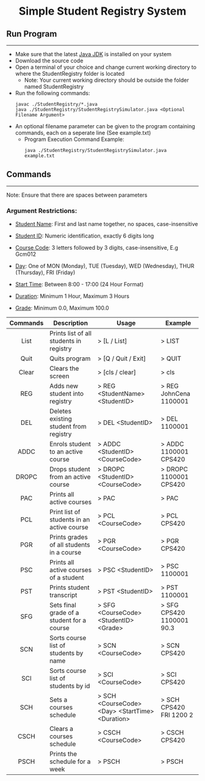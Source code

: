 <h1 align="center"> Simple Student Registry System </h1>

## Run Program
---
- Make sure that the latest [Java JDK](https://www.oracle.com/ca-en/java/technologies/javase-downloads.html) is installed on your system
- Download the source code
- Open a terminal of your choice and change current working directory to where the StudentRegistry folder is located
    - Note: Your current working directory should be outside the folder named StudentRegistry
- Run the following commands:
    ```
    javac ./StudentRegistry/*.java
    java ./StudentRegistry/StudentRegistrySimulator.java <Optional Filename Argument>
    ```
- An optional filename parameter can be given to the program containing commands, each on a seperate line (See example.txt)
    - Program Execution Command Example:
        ```
        java ./StudentRegistry/StudentRegistrySimulator.java example.txt
        ```


## Commands
---
Note: Ensure that there are spaces between parameters

### **Argument Restrictions**:
- <u>Student Name</u>: First and last name together, no spaces, case-insensitive

- <u>Student ID</u>: Numeric identification, exactly 6 digits long

- <u>Course Code</u>: 3 letters followed by 3 digits, case-insensitive, E.g Gcm012

- <u>Day</u>: One of MON (Monday), TUE (Tuesday), WED (Wednesday), THUR (Thursday), FRI (Friday)

- <u>Start Time</u>: Between 8:00 - 17:00 (24 Hour Format)

- <u>Duration</u>: Minimum 1 Hour, Maximum 3 Hours

- <u>Grade</u>: Minimum 0.0, Maximum 100.0

| **Commands** | **Description**                                | **Usage**                                           | **Example**                 |
|:------------:|------------------------------------------------|-----------------------------------------------------|-----------------------------|
| List         | Prints list of all students in registry        | > [L / List]                                        | > LIST                      |
| Quit         | Quits program                                  | > [Q / Quit / Exit]                                 | > QUIT                      |
| Clear        | Clears the screen                              | > [cls / clear]                                     | > cls                       |
| REG          | Adds new student into registry                 | > REG \<StudentName> \<StudentID>                   | > REG JohnCena 1100001      |
| DEL          | Deletes existing student from registry         | > DEL \<StudentID>                                  | > DEL 1100001               |
| ADDC         | Enrols student to an active course             | > ADDC \<StudentID> \<CourseCode>                   | > ADDC 1100001 CPS420       |
| DROPC        | Drops student from an active course            | > DROPC \<StudentID> \<CourseCode>                  | > DROPC 1100001 CPS420      |
| PAC          | Prints all active courses                      | > PAC                                               | > PAC                       |
| PCL          | Print list of students in an active course     | > PCL \<CourseCode>                                 | > PCL CPS420                |
| PGR          | Prints grades of all students in a course      | > PGR \<CourseCode>                                 | > PGR CPS420                |
| PSC          | Prints all active courses of a student         | > PSC \<StudentID>                                  | > PSC 1100001               |
| PST          | Prints student transcript                      | > PST \<StudentID>                                  | > PST 1100001               |
| SFG          | Sets final grade of a student for a course     | > SFG \<CourseCode> \<StudentID> \<Grade>           | > SFG CPS420 1100001 90.3   |
| SCN          | Sorts course list of students by name          | > SCN \<CourseCode>                                 | > SCN CPS420                |
| SCI          | Sorts course list of students by id            | > SCI \<CourseCode>                                 | > SCI CPS420                |
| SCH          | Sets a courses schedule                        | > SCH \<CourseCode> \<Day> \<StartTime> \<Duration> | > SCH CPS420 FRI 1200 2     |
| CSCH         | Clears a courses schedule                      | > CSCH \<CourseCode>                                | > CSCH CPS420               |
| PSCH         | Prints the schedule for a week                 | > PSCH                                              | > PSCH                      |

